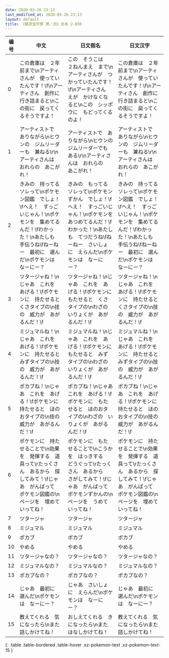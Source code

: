 ```yaml
---
date: 2020-03-26 23:13
last_modified_at: 2020-03-26 23:13
layout: default
title: 《精灵宝可梦 黑／白》文本 2-030
---
```

| 编号 | 中文 | 日文假名 | 日文汉字 |
| ---- | ---- | ---- | --- |
| 0 | この倉庫は　２年前まで\nアーティさんが　使っていたんです！\f\nアーティさん　創作に　行き詰まると\nこの街に　戻ってくるそうですよ！ | この　そうこは　２ねんまえ　まで\nアーティさんが　つかっていたんです！\f\nアーティさん　えが　かけなくなると\nこの　シッポウに　もどってくるのよ！ | この倉庫は　２年前まで\nアーティさんが　使っていたんです！\f\nアーティさん　創作に　行き詰まると\nこの街に　戻ってくるそうですよ！ |
| 1 | アーティストで　ありながら\nヒウンの　ジムリーダーも　兼ねる\r\nアーティさんは　おれらの　あこがれ！ | アーティストで　ありながら\nヒウンの　ジムリーダーでも　ある\r\nアーティさんは　おれらの　あこがれ！ | アーティストで　ありながら\nヒウンの　ジムリーダーも　兼ねる\r\nアーティさんは　おれらの　あこがれ！ |
| 2 | きみの　持ってる　ソレって\nポケモン図鑑　でしょ！\fへえ！　すっごいじゃん！\nポケモンを　集めてるんだ！\fわかった！\nあたしも　手伝うね\fねーねー　最初に　選んだ\nポケモンは　なーにー？ | きみの　もってる　ソレって\nポケモンずかん　でしょ！\fへえ！　すっごいじゃん！\nポケモンを　あつめてるんだ！\fわかった！\nあたしも　てつだうね\fねーねー　さいしょに　えらんだ\nポケモンは　なーにー？ | きみの　持ってる　ソレって\nポケモン図鑑　でしょ！\fへえ！　すっごいじゃん！\nポケモンを　集めてるんだ！\fわかった！\nあたしも　手伝うね\fねーねー　最初に　選んだ\nポケモンは　なーにー？ |
| 3 | ツタージャね！\nじゃあ　これを　あげる！\fポケモンに　持たせると　くさタイプの\n技の　威力が　あがるんだ！\f | ツタージャね！\nじゃあ　これを　あげる！\fポケモンに　もたせると　くさタイプの\nわざの　いりょくが　あがるんだ！\f | ツタージャね！\nじゃあ　これを　あげる！\fポケモンに　持たせると　くさタイプの\n技の　威力が　あがるんだ！\f |
| 4 | ミジュマルね！\nじゃあ　これを　あげる！\fポケモンに　持たせると　みずタイプの\n技の　威力が　あがるんだ！\f | ミジュマルね！\nじゃあ　これを　あげる！\fポケモンに　もたせると　みずタイプの\nわざの　いりょくが　あがるんだ！\f | ミジュマルね！\nじゃあ　これを　あげる！\fポケモンに　持たせると　みずタイプの\n技の　威力が　あがるんだ！\f |
| 5 | ポカブね！\nじゃあ　これを　あげる！\fポケモンに　持たせると　ほのおタイプの\n技の　威力が　あがるんだ！\f | ポカブね！\nじゃあ　これを　あげる！\fポケモンに　もたせると　ほのおタイプの\nわざの　いりょくが　あがるんだ！\f | ポカブね！\nじゃあ　これを　あげる！\fポケモンに　持たせると　ほのおタイプの\n技の　威力が　あがるんだ！\f |
| 6 | ポケモンに　持たせることで\n効果を　発揮する　道具って\rたっくさん　あるから　探してみて！\fじゃあ　がんばって　ポケモン図鑑の\nページを　埋めていってね！ | ポケモンに　もたせることで\nこうかを　はっきする　どうぐって\rたっくさん　あるから　さがしてみて！\fじゃあ　がんばって　ポケモンずかんの\nページを　うめていってね！ | ポケモンに　持たせることで\n効果を　発揮する　道具って\rたっくさん　あるから　探してみて！\fじゃあ　がんばって　ポケモン図鑑の\nページを　埋めていってね！ |
| 7 | ツタージャ | ツタージャ | ツタージャ |
| 8 | ミジュマル | ミジュマル | ミジュマル |
| 9 | ポカブ | ポカブ | ポカブ |
| 10 | やめる | やめる | やめる |
| 11 | ツタージャなの？ | ツタージャなの？ | ツタージャなの？ |
| 12 | ミジュマルなの？ | ミジュマルなの？ | ミジュマルなの？ |
| 13 | ポカブなの？ | ポカブなの？ | ポカブなの？ |
| 14 | じゃあ　最初に　選んだ\nポケモンは　なーにー？ | じゃあ　さいしょに　えらんだ\nポケモンは　なーにー？ | じゃあ　最初に　選んだ\nポケモンは　なーにー？ |
| 15 | 教えてくれる　気になったら\nまた　話しかけてね！ | おしえてくれる　きになったら\nまた　はなしかけてね！ | 教えてくれる　気になったら\nまた　話しかけてね！ |
{: .table .table-bordered .table-hover .xz-pokemon-text .xz-pokemon-text-15 }
